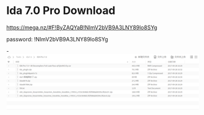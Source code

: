 

# Ida 7.0 Pro Download
https://mega.nz/#F!ByZAQYaB!NImV2bVB9A3LNY89lo8SYg

password: !NImV2bVB9A3LNY89lo8SYg

-![](/ida7.0.png)
